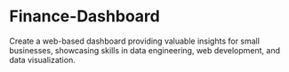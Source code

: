 # Finance-Dashboard
Create a web-based dashboard providing valuable insights for small businesses, showcasing skills in data engineering, web development, and data visualization.
